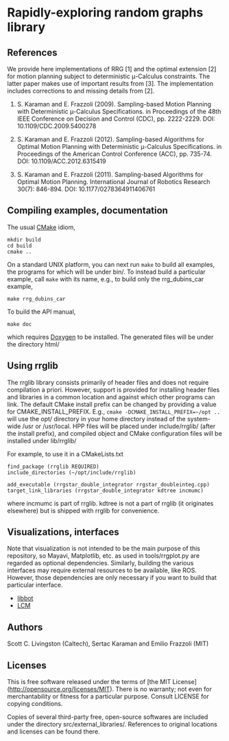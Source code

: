Rapidly-exploring random graphs library
=======================================

References
----------

We provide here implementations of RRG [1] and the optimal extension [2] for
motion planning subject to deterministic μ-Calculus constraints. The latter
paper makes use of important results from [3]. The implementation includes
corrections to and missing details from [2].

1. S. Karaman and E. Frazzoli (2009). Sampling-based Motion Planning with
  Deterministic μ-Calculus Specifications. in Proceedings of the 48th IEEE
  Conference on Decision and Control (CDC), pp. 2222-2229.
  DOI: 10.1109/CDC.2009.5400278

2. S. Karaman and E. Frazzoli (2012). Sampling-based Algorithms for Optimal
  Motion Planning with Deterministic μ-Calculus Specifications. in Proceedings
  of the American Control Conference (ACC), pp. 735-74.
  DOI: 10.1109/ACC.2012.6315419

3. S. Karaman and E. Frazzoli (2011). Sampling-based Algorithms for Optimal
  Motion Planning. International Journal of Robotics Research 30(7): 846-894.
  DOI: 10.1177/0278364911406761


Compiling examples, documentation
---------------------------------

The usual [CMake](http://www.cmake.org) idiom,

    mkdir build
    cd build
    cmake ..

On a standard UNIX platform, you can next run `make` to build all examples, the
programs for which will be under bin/.  To instead build a particular example,
call `make` with its name, e.g., to build only the rrg_dubins_car example,

    make rrg_dubins_car

To build the API manual,

    make doc

which requires [Doxygen](http://www.doxygen.org/) to be installed. The generated
files will be under the directory html/


Using rrglib
------------

The rrglib library consists primarily of header files and does not require
compilation a priori.  However, support is provided for installing header files
and libraries in a common location and against which other programs can
link. The default CMake install prefix can be changed by providing a value for
CMAKE_INSTALL_PREFIX. E.g., `cmake -DCMAKE_INSTALL_PREFIX=~/opt ..` will use the
opt/ directory in your home directory instead of the system-wide /usr or
/usr/local.  HPP files will be placed under include/rrglib/ (after the install
prefix), and compiled object and CMake configuration files will be installed
under lib/rrglib/

For example, to use it in a CMakeLists.txt

    find_package (rrglib REQUIRED)
    include_directories (~/opt/include/rrglib)

    add_executable (rrgstar_double_integrator rrgstar_doubleinteg.cpp)
    target_link_libraries (rrgstar_double_integrator kdtree incmumc)

where incmumc is part of rrglib.  kdtree is not a part of rrglib (it originates
elsewhere) but is shipped with rrglib for convenience.


Visualizations, interfaces
--------------------------

Note that visualization is not intended to be the main purpose of this repository, so
Mayavi, Matplotlib, etc. as used in tools/rrgplot.py are regarded as optional
dependencies.  Similarly, building the various interfaces may require external
resources to be available, like ROS.  However, those dependencies are only
necessary if you want to build that particular interface.

* [libbot](https://code.google.com/p/libbot/)
* [LCM](https://lcm-proj.github.io/)


Authors
-------

Scott C. Livingston (Caltech),
Sertac Karaman and Emilio Frazzoli (MIT)


Licenses
--------

This is free software released under the terms of [the MIT License]
(http://opensource.org/licenses/MIT).  There is no warranty; not even for
merchantability or fitness for a particular purpose.  Consult LICENSE for
copying conditions.

Copies of several third-party free, open-source softwares are included under the
directory src/external_libraries/.  References to original locations and
licenses can be found there.
